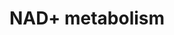 ---
annotations:
- type: Pathway Ontology
  value: nicotinamide adenine dinucleotide metabolic pathway
- type: Pathway Ontology
  value: classic metabolic pathway
authors:
- Khanspers
- AlexanderPico
- Jmelius
- Mkutmon
- MaintBot
- Eweitz
description: NAD+ metabolism in different cellular compartments. The different precursors
  to intracellular NAD metabolism - tryptophan, nicotinic acid (NA), nicotinamide,
  NR, and NMN - are shown, along with their extra-cellular metabolism by CD38 and
  CD73. The cytoplasmic and nuclear NAD+ pools probably equilibrate by diffusion through
  the nuclear pore. However, the mitochondrial membrane is impermeable to both NAD+
  and NADH. Reducing equivalents generated by glycolysis are transferred to the mitochondrial
  matrix via the malate/aspartate shuttle and the glyceraldehyde-3-phosphate shuttle.
  The resulting mitochondrial NADH (malate/aspartate shuttle) is oxidized by complex
  I in the electron transport chain, whereas the resulting FADH2 (glyceraldehyde-3-phosphate
  shuttle) is oxidized by complex II. In each of the three compartments, different
  NAD+-consuming enzymes lead to the generation of nicotinamide, which is recycled
  via the NAD+ salvage pathway. Different forms of the NMNAT enzyme and sirtuins are
  localized in different compartments. The nature of the salvage pathway for NAD+
  in mitochondria has not been fully resolved, although NMNAT3 has been found in mitochondria.   Proteins
  on this pathway have targeted assays available via the [https://assays.cancer.gov/available_assays?wp_id=WP3644
  CPTAC Assay Portal]
last-edited: 2021-06-06
organisms:
- Homo sapiens
redirect_from:
- /index.php/Pathway:WP3644
- /instance/WP3644
schema-jsonld:
- '@context': https://schema.org/
  '@id': https://wikipathways.github.io/pathways/WP3644.html
  '@type': Dataset
  creator:
    '@type': Organization
    name: WikiPathways
  description: NAD+ metabolism in different cellular compartments. The different precursors
    to intracellular NAD metabolism - tryptophan, nicotinic acid (NA), nicotinamide,
    NR, and NMN - are shown, along with their extra-cellular metabolism by CD38 and
    CD73. The cytoplasmic and nuclear NAD+ pools probably equilibrate by diffusion
    through the nuclear pore. However, the mitochondrial membrane is impermeable to
    both NAD+ and NADH. Reducing equivalents generated by glycolysis are transferred
    to the mitochondrial matrix via the malate/aspartate shuttle and the glyceraldehyde-3-phosphate
    shuttle. The resulting mitochondrial NADH (malate/aspartate shuttle) is oxidized
    by complex I in the electron transport chain, whereas the resulting FADH2 (glyceraldehyde-3-phosphate
    shuttle) is oxidized by complex II. In each of the three compartments, different
    NAD+-consuming enzymes lead to the generation of nicotinamide, which is recycled
    via the NAD+ salvage pathway. Different forms of the NMNAT enzyme and sirtuins
    are localized in different compartments. The nature of the salvage pathway for
    NAD+ in mitochondria has not been fully resolved, although NMNAT3 has been found
    in mitochondria.   Proteins on this pathway have targeted assays available via
    the [https://assays.cancer.gov/available_assays?wp_id=WP3644 CPTAC Assay Portal]
  keywords:
  - SIRT1
  - CD38
  - FADH
  - shuttle
  - NADK
  - CD73
  - NADP
  - SIRT6
  - SIRT2
  - SIRT4
  - Nicotinamide
  - 'Malate/aspartate '
  - Glycolysis
  - NAD
  - TCA Cycle
  - NMNAT1
  - Nicotinic acid
  - L-Tryptophan
  - Nicotinamide ribotide
  - 'Nicotinic acid '
  - Nicotinamide riboside
  - mononucleotide
  - Pyruvate
  - PRPP
  - NMNAT3
  - NADPH
  - SIRT7
  - NADH
  - NRK
  - dATP
  - ART
  - Lactate
  - 3-phosphate
  - Glyceraldehyde
  - 'Nicotinamide '
  - FADH2
  - SIRT3
  - NMNAT2
  - PARP1
  - NAMPT
  - SIRT5
  license: CC0
  name: NAD+ metabolism
seo: CreativeWork
title: NAD+ metabolism
wpid: WP3644
---